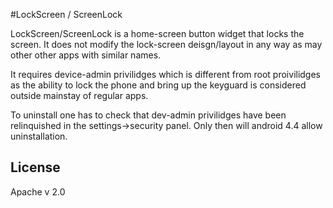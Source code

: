 

#LockScreen / ScreenLock

LockScreen/ScreenLock is a home-screen button widget that locks the screen. It does not modify the lock-screen deisgn/layout in any way as may other other apps with similar names. 

It requires device-admin privilidges which is different from root proivilidges as the ability to lock the phone and bring up the keyguard is considered outside mainstay of regular apps. 

To uninstall one has to check that dev-admin privilidges have been relinquished in the settings->security panel. Only then will android 4.4 allow uninstallation. 

## License
Apache v 2.0 

